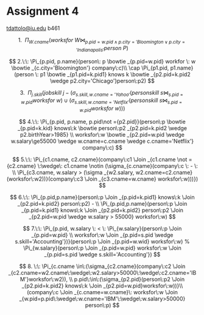 # Assignment 4
tdattolo@iu.edu
b461

$$
1.\:\: \Pi_{W.cname}(worksfor \: W \bowtie _{p.pid=w.pid \wedge p.city='Bloomington \vee p.city='Indianapolis' } person \: P)
$$

$$
2.\:\: \Pi_{p.pid, p.name}(person\: p \bowtie _{p.pid=w.pid} workfor \: w \bowtie _{c.city='Bloomington'} company\:c)\\
\cap \Pi_{p1.pid, p1.name}(person \: p1 \bowtie _{p1.pid=k.pid1} knows k \bowtie _{p2.pid=k.pid2 \wedge p2.city='Chicago'}person\:p2)
$$

$$
3.\:\: \Pi_{j.skill}(jobskill \: j - (\sigma_{s.skill, w.cname='Yahoo'}(personskill \: s \bowtie _{s.pid=w.pid} worksfor \: w)
\cup (\sigma_{s.skill, w.cname='Netflix'}(personskill \: s \bowtie _{s.pid=w.pid} worksfor \: w)))
$$


$$
4.\:\: \Pi_{p.pid, p.name, p.pid\not ={p2.pid}}(person\:p \bowtie _{p.pid=k.kid} knows\:k \bowtie person\:p2 _{p2.pid=k.pid2 \wedge p2.birthYear>1985} \\
worksfor\:w \bowtie _{p2.pid=w.pid \wedge w.salary\ge55000 \wedge w.cname=c.cname \wedge c.cname='Netflix'} company\:c)
$$


$$
5.\:\: \Pi_{c1.cname, c2.cname}(company\:c1 \Join _{c1.cname \not ={c2.cname} \:\wedge\: c1.cname \notin (\sigma_{c.cname}(company\:c \: - \: \\
\Pi_{c3.cname, w.salary > (\sigma _{w2.salary, w2.cname=c2.cname}(worksfor\:w2))}(company\:c3 \Join _{c3.cname=w.cname} worksfor\:w)))})
$$

$$
6.\:\: \Pi_{p.pid,p.name}(person\:p \Join _{p.pid=k.pid1} knows\:k \Join _{p2.pid=k.pid2} person\:p2) - \\
\Pi_{p.pid,p.name}(person\:p \Join _{p.pid=k.pid1} knows\:k \Join _{p2.pid=k.pid2} person\:p2 \Join _{p2.pid=w.pid \wedge w.salary > 55000} worksfor\:w)
$$

   
$$
7.\:\: \Pi_{p.pid, w.salary \: < \: \Pi_{w.salary}(person\:p \Join _{p.pid=w.pid} \\ worksfor\:w \Join _{p.pid=s.pid \wedge s.skill='Accounting'})}(person\:p \Join _{p.pid=w.wid} worksfor\:w)
% \Pi_{w.salary}(person\:p \Join _{p.pid=w.pid} worksfor\:w \Join _{p.pid=s.pid \wedge s.skill='Accounting'})
$$


$$
8. \:\: \Pi_{c.cname \in\:(\sigma_{c2.cname}(company\:c2 \Join _{c2.cname=w2.cname\:\wedge\:w2.salary>50000\:\wedge\:c2.cname='IBM'}worksfor\:w2)), \\ p.pid\:\in\:(\sigma_{p2.pid}(person\:p2 \Join _{p2.pid=k.pid2} knows\:k \Join _{p2.pid=w.pid}worksfor\:w))}\\(company\:c \Join _{c.cname=w.cname}\: worksfor\:w \Join _{w.pid=p.pid\:\wedge\:w.cname='IBM'\:\wedge\:w.salary>50000} person\:p)
$$
